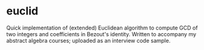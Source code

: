 # euclid
Quick implementation of (extended) Euclidean algorithm to compute GCD of two integers and coefficients in Bezout's identity. Written to accompany my abstract algebra courses; uploaded as an interview code sample.
